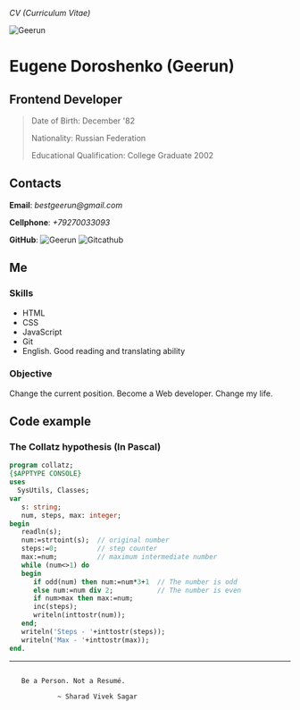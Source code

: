 _CV (Curriculum Vitae)_


![_Geerun_](avatar.png) 

# Eugene Doroshenko (Geerun)
## Frontend Developer

> Date of Birth: December '82 
> 
> Nationality: Russian Federation
> 
> Educational Qualification: College Graduate 2002


## Contacts

**Email**: _bestgeerun@gmail.com_

**Cellphone**: _+79270033093_

**GitHub**: ![_Geerun_](https://github.com/Geerun)  ![Gitcathub](https://github.githubassets.com/images/icons/emoji/octocat.png)


## Me

### Skills
   * HTML
   * CSS
   * JavaScript
   * Git      
   * English. Good reading and translating ability
    
### Objective

   Change the current position. Become a Web developer. Change my life.

## Code example

### The Collatz hypothesis (In Pascal)
```pascal 
program collatz;
{$APPTYPE CONSOLE}
uses
  SysUtils, Classes;
var
   s: string;
   num, steps, max: integer;   
begin
   readln(s);
   num:=strtoint(s);  // original number
   steps:=0;          // step counter
   max:=num;          // maximum intermediate number
   while (num<>1) do
   begin
      if odd(num) then num:=num*3+1  // The number is odd
      else num:=num div 2;           // The number is even
      if num>max then max:=num;
      inc(steps);
      writeln(inttostr(num));
   end;
   writeln('Steps - '+inttostr(steps));
   writeln('Max - '+inttostr(max));
end.

```

* * *

```

   Be a Person. Not a Resumé.
            
            ~ Sharad Vivek Sagar

```
